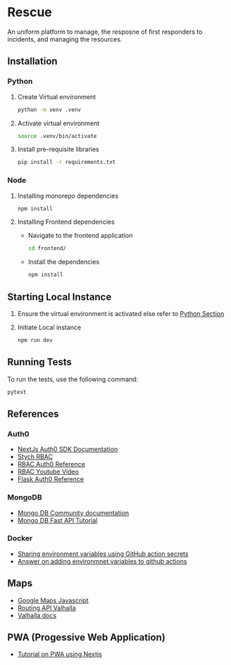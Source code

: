 # Rescue

An uniform platform to manage, the resposne of first responders to incidents, and managing the resources.

## Installation

### Python

1. Create Virtual environment

    ```bash
    python -m venv .venv
    ```

2. Activate virtual environment

    ```bash
    source .venv/bin/activate
    ```

3. Install pre-requisite libraries

    ```bash
    pip install -r requirements.txt
    ```

### Node

1. Installing monorepo dependencies

    ```bash
    npm install
    ```

2. Installing Frontend dependencies

    - Navigate to the frontend application

        ```bash
        cd frontend/
        ```

    - Install the dependencies

        ```bash
        npm install
        ```

## Starting Local Instance

1. Ensure the virtual environment is activated else refer to [Python Section](#python)

2. Initiate Local instance

    ```bash
    npm run dev
    ```

## Running Tests

To run the tests, use the following command:

```bash
pytest
```

## References

### Auth0

- [NextJs Auth0 SDK Documentation](https://github.com/auth0/nextjs-auth0/blob/main/EXAMPLES.md)
- [Stych RBAC](https://stytch.com/docs/guides/authorization/rbac)
- [RBAC Auth0 Reference](http://auth0.com/blog/assign-default-role-on-sign-up-with-actions/)
- [RBAC Youtube Video](https://youtu.be/1-kq6llhQDI)
- [Flask Auth0 Reference](https://auth0.com/blog/build-and-secure-fastapi-server-with-auth0/)

### MongoDB

- [Mongo DB Community documentation](https://www.mongodb.com/docs/manual/tutorial/install-mongodb-on-os-x/)
- [Mongo DB Fast API Tutorial](https://www.mongodb.com/developer/languages/python/python-quickstart-fastapi/)

### Docker

- [Sharing environment variables using GitHub action secrets](https://andrei-calazans.com/posts/2021-06-23-passing-secrets-github-actions-docker/)
- [Answer on adding environmnet variables to github actions](https://stackoverflow.com/a/75259107)

## Maps

- [Google Maps Javascript](https://developers.google.com/maps/documentation/javascript)
- [Routing API Valhalla](https://github.com/valhalla/valhalla)
- [Valhalla docs](https://valhalla.github.io/valhalla/)

## PWA (Progessive Web Application)

- [Tutorial on PWA using Nextjs](https://nextjs.org/docs/app/building-your-application/configuring/progressive-web-apps)
